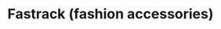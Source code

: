 ---
title: "Fastrack (fashion accessories)"
url: /thane/fastrack-fashion-accessories/
shop: Modehaus
---
